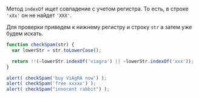 Метод `indexOf` ищет совпадение с учетом регистра. То есть, в строке `'xXx'` он не найдет `'XXX'`.

Для проверки приведем к нижнему регистру и строку `str` а затем уже будем искать.

```js run
function checkSpam(str) {
  var lowerStr = str.toLowerCase();

  return !!(~lowerStr.indexOf('viagra') || ~lowerStr.indexOf('xxx'));
}

alert( checkSpam('buy ViAgRA now') );
alert( checkSpam('free xxxxx') );
alert( checkSpam("innocent rabbit") );
```

